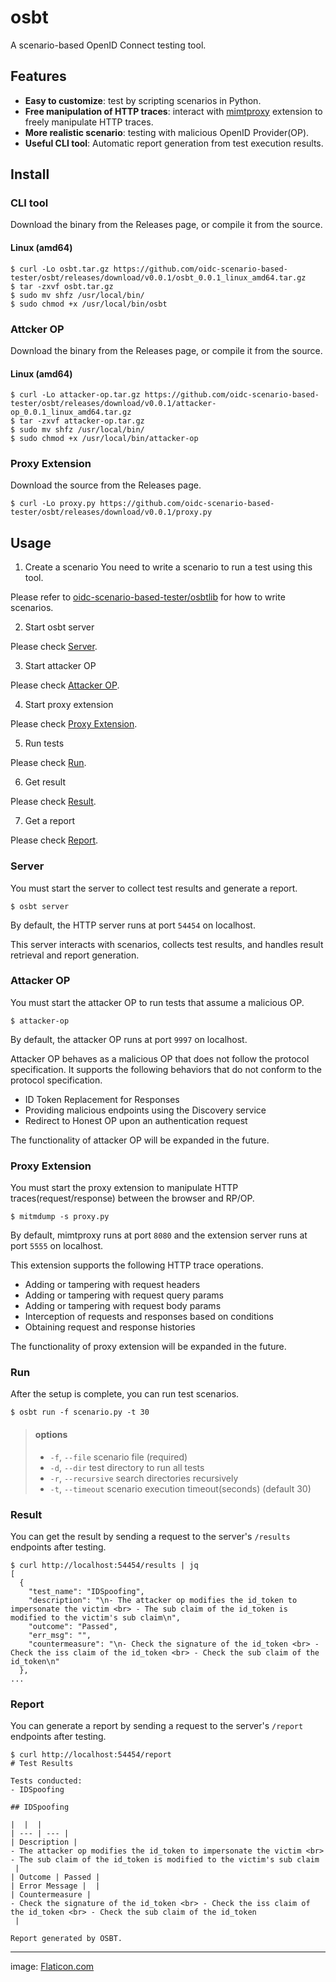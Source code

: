 # osbt
A scenario-based OpenID Connect testing tool.

## Features
- **Easy to customize**: test by scripting scenarios in Python.
- **Free manipulation of HTTP traces**: interact with [mimtproxy](https://mitmproxy.org/) extension to freely manipulate HTTP traces.
- **More realistic scenario**: testing with malicious OpenID Provider(OP).
- **Useful CLI tool**: Automatic report generation from test execution results.

## Install
### CLI tool
Download the binary from the Releases page, or compile it from the source.
#### Linux (amd64)
```
$ curl -Lo osbt.tar.gz https://github.com/oidc-scenario-based-tester/osbt/releases/download/v0.0.1/osbt_0.0.1_linux_amd64.tar.gz
$ tar -zxvf osbt.tar.gz
$ sudo mv shfz /usr/local/bin/
$ sudo chmod +x /usr/local/bin/osbt
```
### Attcker OP
Download the binary from the Releases page, or compile it from the source.
#### Linux (amd64)
```
$ curl -Lo attacker-op.tar.gz https://github.com/oidc-scenario-based-tester/osbt/releases/download/v0.0.1/attacker-op_0.0.1_linux_amd64.tar.gz
$ tar -zxvf attacker-op.tar.gz
$ sudo mv shfz /usr/local/bin/
$ sudo chmod +x /usr/local/bin/attacker-op
```
### Proxy Extension
Download the source from the Releases page.
```
$ curl -Lo proxy.py https://github.com/oidc-scenario-based-tester/osbt/releases/download/v0.0.1/proxy.py
```

## Usage
1. Create a scenario
You need to write a scenario to run a test using this tool.

Please refer to [oidc-scenario-based-tester/osbtlib](https://github.com/oidc-scenario-based-tester/osbtlib) for how to write scenarios.

2. Start osbt server

Please check [Server](#server).

3. Start attacker OP

Please check [Attacker OP](#attacker-op).

4. Start proxy extension

Please check [Proxy Extension](#proxy-extension).

5. Run tests

Please check [Run](#run).

6. Get result

Please check [Result](#result).

7. Get a report

Please check [Report](#report).
 
### Server
You must start the server to collect test results and generate a report.
```
$ osbt server
```

By default, the HTTP server runs at port `54454` on localhost.

This server interacts with scenarios, collects test results, and handles result retrieval and report generation.

### Attacker OP
You must start the attacker OP to run tests that assume a malicious OP. 

```
$ attacker-op
```
By default, the attacker OP runs at port `9997` on localhost.

Attacker OP behaves as a malicious OP that does not follow the protocol specification. It supports the following behaviors that do not conform to the protocol specification.
- ID Token Replacement for Responses
- Providing malicious endpoints using the Discovery service
- Redirect to Honest OP upon an authentication request

The functionality of attacker OP will be expanded in the future.

### Proxy Extension
You must start the proxy extension to manipulate HTTP traces(request/response) between the browser and RP/OP.

```
$ mitmdump -s proxy.py
```

By default, mimtproxy runs at port `8080` and the extension server runs at port `5555` on localhost.

This extension supports the following HTTP trace operations.
- Adding or tampering with request headers
- Adding or tampering with request query params
- Adding or tampering with request body params
- Interception of requests and responses based on conditions
- Obtaining request and response histories

The functionality of proxy extension will be expanded in the future.

### Run
After the setup is complete, you can run test scenarios.

```
$ osbt run -f scenario.py -t 30
```
> #### options
>
> - `-f`, `--file` scenario file (required)
> - `-d`, `--dir` test directory to run all tests
> - `-r`, `--recursive` search directories recursively
> - `-t`, `--timeout` scenario execution timeout(seconds) (default 30)

### Result
You can get the result by sending a request to the server's `/results` endpoints after testing.

```
$ curl http://localhost:54454/results | jq
[
  {
    "test_name": "IDSpoofing",
    "description": "\n- The attacker op modifies the id_token to impersonate the victim <br> - The sub claim of the id_token is modified to the victim's sub claim\n",
    "outcome": "Passed",
    "err_msg": "",
    "countermeasure": "\n- Check the signature of the id_token <br> - Check the iss claim of the id_token <br> - Check the sub claim of the id_token\n"
  },
...
```

### Report
You can generate a report by sending a request to the server's `/report` endpoints after testing.

```
$ curl http://localhost:54454/report      
# Test Results

Tests conducted:
- IDSpoofing

## IDSpoofing

|  |  |
| --- | --- |
| Description | 
- The attacker op modifies the id_token to impersonate the victim <br> - The sub claim of the id_token is modified to the victim's sub claim
 |
| Outcome | Passed |
| Error Message |  |
| Countermeasure | 
- Check the signature of the id_token <br> - Check the iss claim of the id_token <br> - Check the sub claim of the id_token
 |

Report generated by OSBT.
```

---

image: [Flaticon.com](https://www.flaticon.com/)
